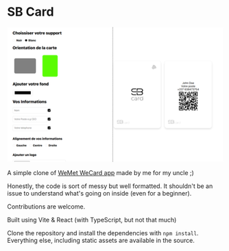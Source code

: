 # SB Card
![sb-card-app-shower](./sb-card.png)

A simple clone of [WeMet WeCard app](https://app.wemet.fr/configurateur/personalize/original) made by me for my uncle ;)

Honestly, the code is sort of messy but well formatted. It shouldn't be an issue to understand what's going on inside (even for a beginner).

Contributions are welcome.

Built using Vite & React (with TypeScript, but not that much)

Clone the repository and install the dependencies with `npm install`.
Everything else, including static assets are available in the source.